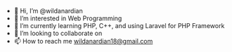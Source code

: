 - 👋 Hi, I’m @wildanardian
- 👀 I’m interested in Web Programming
- 🌱 I’m currently learning PHP, C++, and using Laravel for PHP Framework
- 💞️ I’m looking to collaborate on 
- 📫 How to reach me wildanardian18@gmail.com

<!---
wildanardian/wildanardian is a ✨ special ✨ repository because its `README.md` (this file) appears on your GitHub profile.
You can click the Preview link to take a look at your changes.
--->
